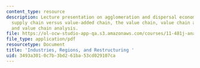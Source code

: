 ```yaml
---
content_type: resource
description: Lecture presentation on agglomeration and dispersal economies, globalization,
  supply chain versus value-added chain, the value chain, value chain activities,
  and value chain analysis.
file: https://ol-ocw-studio-app-qa.s3.amazonaws.com/courses/11-481j-analyzing-and-accounting-for-regional-economic-growth-spring-2009/3493a3010c7b3bd261ba53cd029107ca_MIT11_481Js09_lec10.pdf
file_type: application/pdf
resourcetype: Document
title: 'Industries, Regions, and Restructuring '
uid: 3493a301-0c7b-3bd2-61ba-53cd029107ca
---
```

